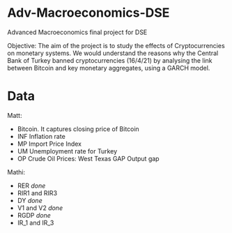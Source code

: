 # Adv-Macroeconomics-DSE
Advanced Macroeconomics final project for DSE


Objective: The aim of the project is to study the effects of Cryptocurrencies on monetary systems. We would understand the reasons why the Central Bank of Turkey banned cryptocurrencies (16/4/21) by analysing the link between Bitcoin and key monetary aggregates, using a GARCH model.


# Data

Matt:
- Bitcoin. It captures closing price of Bitcoin
- INF Inflation rate
- MP Import Price Index
- UM Unemployment rate for Turkey 
- OP Crude Oil Prices: West Texas GAP Output gap


Mathi:
- RER *done*
- RIR1 and RIR3
- DY *done*
- V1 and V2 *done*
- RGDP *done*
- IR_1 and IR_3




